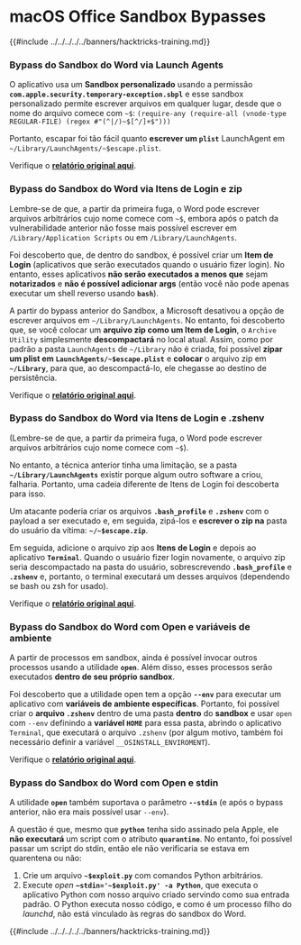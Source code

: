 # macOS Office Sandbox Bypasses

{{#include ../../../../../banners/hacktricks-training.md}}

### Bypass do Sandbox do Word via Launch Agents

O aplicativo usa um **Sandbox personalizado** usando a permissão **`com.apple.security.temporary-exception.sbpl`** e esse sandbox personalizado permite escrever arquivos em qualquer lugar, desde que o nome do arquivo comece com `~$`: `(require-any (require-all (vnode-type REGULAR-FILE) (regex #"(^|/)~$[^/]+$")))`

Portanto, escapar foi tão fácil quanto **escrever um `plist`** LaunchAgent em `~/Library/LaunchAgents/~$escape.plist`.

Verifique o [**relatório original aqui**](https://www.mdsec.co.uk/2018/08/escaping-the-sandbox-microsoft-office-on-macos/).

### Bypass do Sandbox do Word via Itens de Login e zip

Lembre-se de que, a partir da primeira fuga, o Word pode escrever arquivos arbitrários cujo nome comece com `~$`, embora após o patch da vulnerabilidade anterior não fosse mais possível escrever em `/Library/Application Scripts` ou em `/Library/LaunchAgents`.

Foi descoberto que, de dentro do sandbox, é possível criar um **Item de Login** (aplicativos que serão executados quando o usuário fizer login). No entanto, esses aplicativos **não serão executados a menos que** sejam **notarizados** e **não é possível adicionar args** (então você não pode apenas executar um shell reverso usando **`bash`**).

A partir do bypass anterior do Sandbox, a Microsoft desativou a opção de escrever arquivos em `~/Library/LaunchAgents`. No entanto, foi descoberto que, se você colocar um **arquivo zip como um Item de Login**, o `Archive Utility` simplesmente **descompactará** no local atual. Assim, como por padrão a pasta `LaunchAgents` de `~/Library` não é criada, foi possível **zipar um plist em `LaunchAgents/~$escape.plist`** e **colocar** o arquivo zip em **`~/Library`**, para que, ao descompactá-lo, ele chegasse ao destino de persistência.

Verifique o [**relatório original aqui**](https://objective-see.org/blog/blog_0x4B.html).

### Bypass do Sandbox do Word via Itens de Login e .zshenv

(Lembre-se de que, a partir da primeira fuga, o Word pode escrever arquivos arbitrários cujo nome comece com `~$`).

No entanto, a técnica anterior tinha uma limitação, se a pasta **`~/Library/LaunchAgents`** existir porque algum outro software a criou, falharia. Portanto, uma cadeia diferente de Itens de Login foi descoberta para isso.

Um atacante poderia criar os arquivos **`.bash_profile`** e **`.zshenv`** com o payload a ser executado e, em seguida, zipá-los e **escrever o zip na** pasta do usuário da vítima: **`~/~$escape.zip`**.

Em seguida, adicione o arquivo zip aos **Itens de Login** e depois ao aplicativo **`Terminal`**. Quando o usuário fizer login novamente, o arquivo zip seria descompactado na pasta do usuário, sobrescrevendo **`.bash_profile`** e **`.zshenv`** e, portanto, o terminal executará um desses arquivos (dependendo se bash ou zsh for usado).

Verifique o [**relatório original aqui**](https://desi-jarvis.medium.com/office365-macos-sandbox-escape-fcce4fa4123c).

### Bypass do Sandbox do Word com Open e variáveis de ambiente

A partir de processos em sandbox, ainda é possível invocar outros processos usando a utilidade **`open`**. Além disso, esses processos serão executados **dentro de seu próprio sandbox**.

Foi descoberto que a utilidade open tem a opção **`--env`** para executar um aplicativo com **variáveis de ambiente específicas**. Portanto, foi possível criar o **arquivo `.zshenv`** dentro de uma pasta **dentro** do **sandbox** e usar `open` com `--env` definindo a **variável `HOME`** para essa pasta, abrindo o aplicativo `Terminal`, que executará o arquivo `.zshenv` (por algum motivo, também foi necessário definir a variável `__OSINSTALL_ENVIROMENT`).

Verifique o [**relatório original aqui**](https://perception-point.io/blog/technical-analysis-of-cve-2021-30864/).

### Bypass do Sandbox do Word com Open e stdin

A utilidade **`open`** também suportava o parâmetro **`--stdin`** (e após o bypass anterior, não era mais possível usar `--env`).

A questão é que, mesmo que **`python`** tenha sido assinado pela Apple, ele **não executará** um script com o atributo **`quarantine`**. No entanto, foi possível passar um script do stdin, então ele não verificaria se estava em quarentena ou não:

1. Crie um arquivo **`~$exploit.py`** com comandos Python arbitrários.
2. Execute _open_ **`–stdin='~$exploit.py' -a Python`**, que executa o aplicativo Python com nosso arquivo criado servindo como sua entrada padrão. O Python executa nosso código, e como é um processo filho do _launchd_, não está vinculado às regras do sandbox do Word.

{{#include ../../../../../banners/hacktricks-training.md}}
